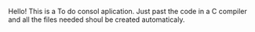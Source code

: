 Hello!
This is a To do consol aplication. Just past the code in a C compiler and all the files needed shoul be created automaticaly.
